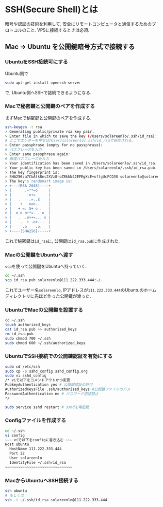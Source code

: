 # SSH(Secure Shell)とは
暗号や認証の技術を利用して, 安全にリモートコンピュータと通信するためのプロトコルのこと.
VPSに接続するときは必須.

## Mac -> Ubuntu を公開鍵暗号方式で接続する
### UbuntuをSSH接続可にする
Ubuntu側で
```bash
sudo apt-get install openssh-server
```
で, Ubuntu側へSSHで接続できるようになる.

### Macで秘密鍵と公開鍵のペアを作成する
まずMacで秘密鍵と公開鍵のペアを作成する.
```bash
ssh-keygen -t rsa
> Generating public/private rsa key pair.
> Enter file in which to save the key (/Users/solareenlo/.ssh/id_rsa):
# ここでエンターを押せば/User/solareenlo/.ssh/id_rsaで保存される.
> Enter passphrase (empty for no passphrase):
# パスフレーズを入力
> Enter same passphrase again:
# 再度パスフレーズを入力
> Your identification has been saved in /Users/solareenlo/.ssh/id_rsa.
> Your public key has been saved in /Users/solareenlo/.ssh/id_rsa.pub.
> The key fingerprint is:
> SHA256:a7CbAlk8ns2XVz8roZ8kkN42EFEgXcE+oftgUcFCQ38 solareenlo@solareenlo-mbp13.local
> The key's randomart image is:
> +---[RSA 2048]----+
> |      .+**=o     |
> |       .o+=      |
> |   .    .=..E    |
> |    +   ooo..    |
> |   + =. S+ o .   |
> |  o o o+*=. . o  |
> |   .  .o++=... o |
> |    .  + .o+...  |
> |     .o    .o.   |
> +----[SHA256]-----+
```
これで秘密鍵は`id_rsa`に, 公開鍵は`id_rsa.pub`に作成された.

### Macの公開鍵をUbuntuへ渡す
`scp`を使って公開鍵をUbuntuへ持っていく.
```bash
cd ~/.ssh
scp id_rsa.pub solareenlo@111.222.333.444:~/.
```
これでユーザー名`solareenlo`, IPアドレスが`111.222.333.444`のUbuntuのホームディレクトリに先ほど作った公開鍵が渡った.

### UbuntuでMacの公開鍵を設置する
```bash
cd ~/.ssh
touch authorized_keys
cat id_rsa.pub >> authorized_keys
rm id_rsa.pub
sudo chmod 700 ~/.ssh
sudo chmod 600 ~/.ssh/authorized_keys
```

### UbuntuでSSH接続での公開鍵認証を有効にする
```bash
sudo cd /etc/ssh
sudo cp -p sshd_config sshd_config.org
sudo vi sshd_config
/* viで以下をコメントアウトかつ変更
PubkeyAuthentication yes # 公開鍵認証の許可
AuthorizedKeysFile .ssh/authorized_keys #公開鍵ファイルのパス
PasswordAuthentication no # パスワード認証禁止
*/

sudo service sshd restart # sshdを再起動
```

### Configファイルを作成する
```bash
cd ~/.ssh
vi config
~~~ viで以下をconfigに書き込む ~~~
Host ubuntu
  HostName 111.222.333.444
  Port 22
  User solareenlo
  IdentityFile ~/.ssh/id_rsa
~~~~~~~~~~~~~~~~~~~~~~~~~~~~~~~
```

### MacからUbuntuへSSH接続する
```bash
ssh ubuntu
# もしくは
ssh -i ~/.ssh/id_rsa solareenlo@111.222.333.444
```
